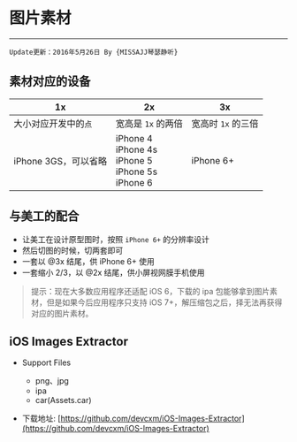 # 图片素材
---
```objc
Update更新：2016年5月26日 By {MISSAJJ琴瑟静听} 
```
## 素材对应的设备

| 1x | 2x | 3x |
| ------ | ------ | ------ |
| 大小对应开发中的`点` | 宽高是 `1x` 的两倍 | 宽高时 `1x` 的三倍 |
| iPhone 3GS，可以省略 | iPhone 4<br />iPhone 4s<br />iPhone 5<br />iPhone 5s<br />iPhone 6<br /> | iPhone 6+ |

## 与美工的配合

* 让美工在设计原型图时，按照 `iPhone 6+` 的分辨率设计
* 然后切图的时候，切两套即可
* 一套以 @3x 结尾，供 iPhone 6+ 使用
* 一套缩小 2/3，以 @2x 结尾，供小屏视网膜手机使用

> 提示：现在大多数应用程序还适配 iOS 6，下载的 ipa 包能够拿到图片素材，但是如果今后应用程序只支持 iOS 7+，解压缩包之后，择无法再获得对应的图片素材。


## iOS Images Extractor
- Support Files
    + png、jpg
    + ipa
    + car(Assets.car)

- 下载地址:
[https://github.com/devcxm/iOS-Images-Extractor](https://github.com/devcxm/iOS-Images-Extractor)
